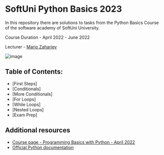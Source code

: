 # SoftUni Python Basics 2023

In this repository there are solutions to tasks from the Python Basics Course of the software academy of SoftUni University.

Course Duration - April 2022 - June 2022

Lecturer - [Mario Zahariev](https://www.linkedin.com/in/mario-zahariev-753a7b202/) 

![image](https://user-images.githubusercontent.com/68993494/185683680-bcfefe65-88fb-4192-b0b2-ff9130c39487.png)

## Table of Contents:
- [First Steps]
- [Conditionals]
- [More Conditionals]
- [For Loops]
- [While Loops]
- [Nested Loops]
- [Exam Prep]

## Additional resources

- [Course page - Programming Basics with Python - April 2022](https://softuni.bg/trainings/3743/programming-basics-with-python-april-2022#)
- [Official Python documentation](https://docs.python.org/3/)
